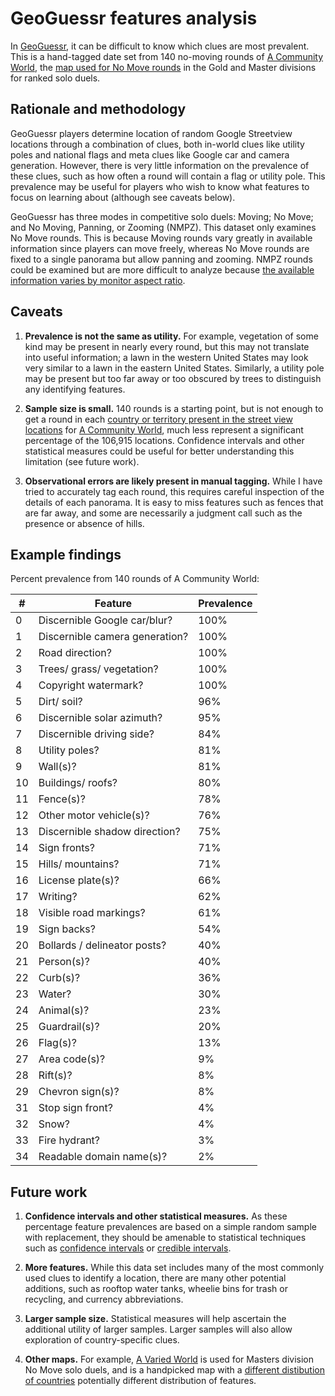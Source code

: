 # GeoGuessr features analysis

In [GeoGuessr](https://www.geoguessr.com/),
it can be difficult to know which clues are most prevalent.
This is a hand-tagged date set from 140 no-moving rounds
of [A Community World](https://www.geoguessr.com/maps/62a44b22040f04bd36e8a914),
the [map used for No Move rounds](https://www.geoguessr.com/multiplayer/how-it-works)
in the Gold and Master divisions for ranked solo duels.

## Rationale and methodology

GeoGuessr players determine location of random Google Streetview locations
through a combination of clues,
both in-world clues like utility poles and national flags
and meta clues like Google car and camera generation.
However, there is very little information on the prevalence of these clues,
such as how often a round will contain a flag or utility pole.
This prevalence may be useful for players
who wish to know what features to focus on learning about
(although see caveats below).

GeoGuessr has three modes in competitive solo duels:
Moving; No Move; and No Moving, Panning, or Zooming (NMPZ).
This dataset only examines No Move rounds.
This is because Moving rounds vary greatly in available information since players can move freely,
whereas No Move rounds are fixed to a single panorama but allow panning and zooming.
NMPZ rounds could be examined but are more difficult to analyze
because [the available information varies by monitor aspect ratio](https://old.reddit.com/r/geoguessr/comments/1aorc3h/nmpz_isnt_fair_the_viewport_gives_a_clear/).

## Caveats

1. **Prevalence is not the same as utility.** For example, vegetation of some kind may be present in nearly every round, but this may not translate into useful information; a lawn in the western United States may look very similar to a lawn in the eastern United States. Similarly, a utility pole may be present but too far away or too obscured by trees to distinguish any identifying features.

2. **Sample size is small.** 140 rounds is a starting point, but is not enough to get a round in each [country or territory present in the street view locations](https://docs.google.com/spreadsheets/d/e/2PACX-1vRvb0sYBusg6FmOIjg8Hxy_6oMTsr5Z1A1dMDSnrZBv8pcPQiFoyg7oegnm6VZRoR76PzFldvKAvqQ2/pubhtml) for [A Community World](https://sites.google.com/view/acwgg/home), much less represent a significant percentage of the 106,915 locations. Confidence intervals and other statistical measures could be useful for better understanding this limitation (see future work).

3. **Observational errors are likely present in manual tagging.** While I have tried to accurately tag each round, this requires careful inspection of the details of each panorama. It is easy to miss features such as fences that are far away, and some are necessarily a judgment call such as the presence or absence of hills.

## Example findings

Percent prevalence from 140 rounds of A Community World:

| # | Feature | Prevalence |
| --- | --- | --- |
| 0 | Discernible Google car/blur? | 100% |
| 1 | Discernible camera generation? | 100% |
| 2 | Road direction? | 100% |
| 3 | Trees/ grass/ vegetation? | 100% |
| 4 | Copyright watermark? | 100% |
| 5 | Dirt/ soil? | 96% |
| 6 | Discernible solar azimuth? | 95% |
| 7 | Discernible driving side? | 84% |
| 8 | Utility poles? | 81% |
| 9 | Wall(s)? | 81% |
| 10 | Buildings/ roofs? | 80% |
| 11 | Fence(s)? | 78% |
| 12 | Other motor vehicle(s)? | 76% |
| 13 | Discernible shadow direction? | 75% |
| 14 | Sign fronts? | 71% |
| 15 | Hills/ mountains? | 71% |
| 16 | License plate(s)? | 66% |
| 17 | Writing? | 62% |
| 18 | Visible road markings? | 61% |
| 19 | Sign backs? | 54% |
| 20 | Bollards / delineator posts? | 40% |
| 21 | Person(s)? | 40% |
| 22 | Curb(s)? | 36% |
| 23 | Water? | 30% |
| 24 | Animal(s)? | 23% |
| 25 | Guardrail(s)? | 20% |
| 26 | Flag(s)? | 13% |
| 27 | Area code(s)? | 9% |
| 28 | Rift(s)? | 8% |
| 29 | Chevron sign(s)? | 8% |
| 31 | Stop sign front? | 4% |
| 32 | Snow? | 4% |
| 33 | Fire hydrant? | 3% |
| 34 | Readable domain name(s)? | 2% |

## Future work

1. **Confidence intervals and other statistical measures.** As these percentage feature prevalences are based on a simple random sample with replacement, they should be amenable to statistical techniques such as [confidence intervals](https://en.wikipedia.org/wiki/Confidence_interval) or [credible intervals](https://en.wikipedia.org/wiki/Credible_interval).

2. **More features.** While this data set includes many of the most commonly used clues to identify a location, there are many other potential additions, such as rooftop water tanks, wheelie bins for trash or recycling, and currency abbreviations.

3. **Larger sample size.** Statistical measures will help ascertain the additional utility of larger samples. Larger samples will also allow exploration of country-specific clues.

4. **Other maps.** For example, [A Varied World](https://www.geoguessr.com/maps/64ce812adc7614680516ff8c) is used for Masters division No Move solo duels, and is a handpicked map with a [different distibution of countries](https://docs.google.com/spreadsheets/d/1SuH2UW_eGiZ8xDeBNuQijCSzRKs1PWomylL2tQk_a0I/edit?pli=1&gid=477571445#gid=477571445) potentially different distribution of features.
